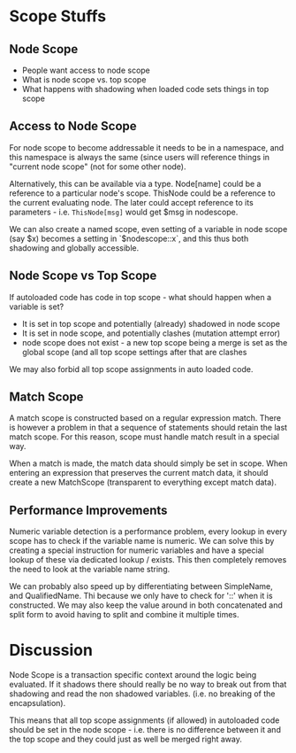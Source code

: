 Scope Stuffs
===

Node Scope
---
* People want access to node scope
* What is node scope vs. top scope
* What happens with shadowing when loaded code sets things in top scope

Access to Node Scope
---
For node scope to become addressable it needs to be in a namespace, and this namespace
is always the same (since users will reference things in "current node scope" (not for some
other node).

Alternatively, this can be available via a type. Node[name] could be a reference to a particular
node's scope. ThisNode could be a reference to the current evaluating node. The later could accept reference to its parameters - i.e. `ThisNode[msg]` would get $msg in nodescope.

We can also create a named scope, even setting of a variable in node scope (say $x) becomes
a setting in `$nodescope::x`, and this thus both shadowing and globally accessible.

Node Scope vs Top Scope
---

If autoloaded code has code in top scope - what should happen when a variable is set?

* It is set in top scope and potentially (already) shadowed in node scope
* It is set in node scope, and potentially clashes (mutation attempt error)
* node scope does not exist - a new top scope being a merge is set as the global scope (and 
  all top scope settings after that are clashes
  
We may also forbid all top scope assignments in auto loaded code.

Match Scope
---
A match scope is constructed based on a regular expression match. There is however a problem
in that a sequence of statements should retain the last match scope. For this reason,
scope must handle match result in a special way.

When a match is made, the match data should simply be set in scope. When entering an expression
that preserves the current match data, it should create a new MatchScope (transparent to everything
except match data).

Performance Improvements
---
Numeric variable detection is a performance problem, every lookup in every scope has to check
if the variable name is numeric. We can solve this by creating a special instruction
for numeric variables and have a special lookup of these via dedicated lookup / exists. This
then completely removes the need to look at the variable name string.

We can probably also speed up by differentiating between SimpleName, and QualifiedName. Thi
because we only have to check for '::' when it is constructed. We may also keep the value
around in both concatenated and split form to avoid having to split and combine it multiple
times.

Discussion
===

Node Scope is a transaction specific context around the logic being evaluated. If it shadows
there should really be no way to break out from that shadowing and read the non shadowed variables.
(i.e. no breaking of the encapsulation).

This means that all top scope assignments (if allowed) in autoloaded code should be set in
the node scope - i.e. there is no difference between it and the top scope and they could just as well be merged right away.

